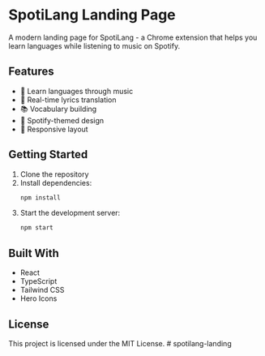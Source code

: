 # SpotiLang Landing Page

A modern landing page for SpotiLang - a Chrome extension that helps you learn languages while listening to music on Spotify.

## Features

- 🎵 Learn languages through music
- 🔄 Real-time lyrics translation
- 📚 Vocabulary building
- 🎨 Spotify-themed design
- 📱 Responsive layout

## Getting Started

1. Clone the repository
2. Install dependencies:
   ```bash
   npm install
   ```
3. Start the development server:
   ```bash
   npm start
   ```

## Built With

- React
- TypeScript
- Tailwind CSS
- Hero Icons

## License

This project is licensed under the MIT License.
#   s p o t i l a n g - l a n d i n g  
 